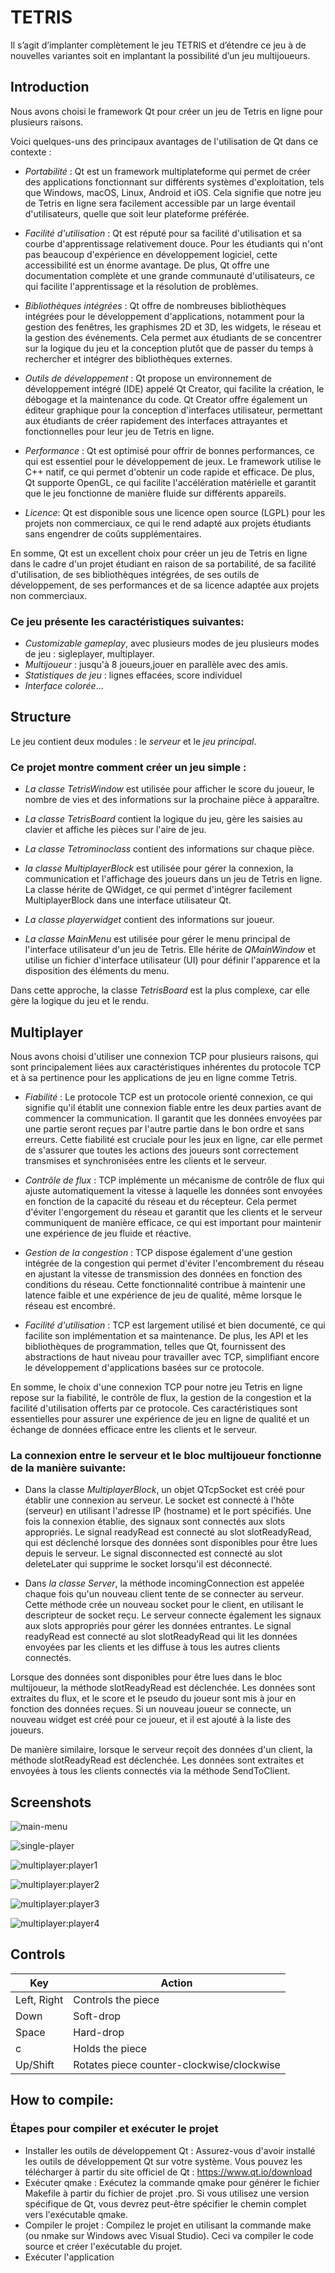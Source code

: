 # TETRIS

Il s’agit d’implanter complètement le jeu TETRIS et d’étendre ce jeu à de nouvelles variantes soit en implantant la possibilité d’un jeu multijoueurs.

## Introduction

Nous avons choisi le framework Qt pour créer un jeu de Tetris en ligne pour plusieurs raisons. 

Voici quelques-uns des principaux avantages de l'utilisation de Qt dans ce contexte :

* _Portabilité_ : Qt est un framework multiplateforme qui permet de créer des applications fonctionnant sur différents systèmes d'exploitation, tels que Windows, macOS, Linux, Android et iOS. Cela signifie que notre jeu de Tetris en ligne sera facilement accessible par un large éventail d'utilisateurs, quelle que soit leur plateforme préférée.

* _Facilité d'utilisation_ : Qt est réputé pour sa facilité d'utilisation et sa courbe d'apprentissage relativement douce. Pour les étudiants qui n'ont pas beaucoup d'expérience en développement logiciel, cette accessibilité est un énorme avantage. De plus, Qt offre une documentation complète et une grande communauté d'utilisateurs, ce qui facilite l'apprentissage et la résolution de problèmes.

* _Bibliothèques intégrées_ : Qt offre de nombreuses bibliothèques intégrées pour le développement d'applications, notamment pour la gestion des fenêtres, les graphismes 2D et 3D, les widgets, le réseau et la gestion des événements. Cela permet aux étudiants de se concentrer sur la logique du jeu et la conception plutôt que de passer du temps à rechercher et intégrer des bibliothèques externes.

* _Outils de développement_ : Qt propose un environnement de développement intégré (IDE) appelé Qt Creator, qui facilite la création, le débogage et la maintenance du code. Qt Creator offre également un éditeur graphique pour la conception d'interfaces utilisateur, permettant aux étudiants de créer rapidement des interfaces attrayantes et fonctionnelles pour leur jeu de Tetris en ligne.

* _Performance_ : Qt est optimisé pour offrir de bonnes performances, ce qui est essentiel pour le développement de jeux. Le framework utilise le C++ natif, ce qui permet d'obtenir un code rapide et efficace. De plus, Qt supporte OpenGL, ce qui facilite l'accélération matérielle et garantit que le jeu fonctionne de manière fluide sur différents appareils.

* _Licence_: Qt est disponible sous une licence open source (LGPL) pour les projets non commerciaux, ce qui le rend adapté aux projets étudiants sans engendrer de coûts supplémentaires.

En somme, Qt est un excellent choix pour créer un jeu de Tetris en ligne dans le cadre d'un projet étudiant en raison de sa portabilité, de sa facilité d'utilisation, de ses bibliothèques intégrées, de ses outils de développement, de ses performances et de sa licence adaptée aux projets non commerciaux.

### Ce jeu présente les caractéristiques suivantes:

* _Customizable gameplay_, avec plusieurs modes de jeu
  plusieurs modes de jeu : sigleplayer, multiplayer.
* _Multijoueur_ : jusqu'à 8 joueurs,jouer en parallèle avec des amis.
* _Statistiques de jeu_ : lignes effacées, score individuel
* _Interface colorée_...




## Structure

Le jeu contient deux modules : le _serveur_ et le _jeu principal_.


### Ce projet montre comment créer un jeu simple :

* _La classe TetrisWindow_ est utilisée pour afficher le score du joueur, le nombre de vies et des informations sur la prochaine pièce à apparaître.

* _La classe TetrisBoard_ contient la logique du jeu, gère les saisies au clavier et affiche les pièces sur l'aire de jeu.

* _La classe Tetrominoclass_ contient des informations sur chaque pièce.

* _la classe MultiplayerBlock_ est utilisée pour gérer la connexion, la communication et l'affichage des joueurs dans un jeu de Tetris en ligne. La classe hérite de QWidget, ce qui permet d'intégrer facilement MultiplayerBlock dans une interface utilisateur Qt.

* _La classe playerwidget_ contient des informations sur joueur.

* _La classe MainMenu_ est utilisée pour gérer le menu principal de l'interface utilisateur d'un jeu de Tetris. Elle hérite de _QMainWindow_ et utilise un fichier d'interface utilisateur (UI) pour définir l'apparence et la disposition des éléments du menu.


Dans cette approche, la classe _TetrisBoard_ est la plus complexe, car elle gère la logique du jeu et le rendu. 

## Multiplayer
Nous avons choisi d'utiliser une connexion TCP pour plusieurs raisons, qui sont principalement liées aux caractéristiques inhérentes du protocole TCP et à sa pertinence pour les applications de jeu en ligne comme Tetris.

* _Fiabilité_ : Le protocole TCP est un protocole orienté connexion, ce qui signifie qu'il établit une connexion fiable entre les deux parties avant de commencer la communication. Il garantit que les données envoyées par une partie seront reçues par l'autre partie dans le bon ordre et sans erreurs. Cette fiabilité est cruciale pour les jeux en ligne, car elle permet de s'assurer que toutes les actions des joueurs sont correctement transmises et synchronisées entre les clients et le serveur.

* _Contrôle de flux_ : TCP implémente un mécanisme de contrôle de flux qui ajuste automatiquement la vitesse à laquelle les données sont envoyées en fonction de la capacité du réseau et du récepteur. Cela permet d'éviter l'engorgement du réseau et garantit que les clients et le serveur communiquent de manière efficace, ce qui est important pour maintenir une expérience de jeu fluide et réactive.

* _Gestion de la congestion_ : TCP dispose également d'une gestion intégrée de la congestion qui permet d'éviter l'encombrement du réseau en ajustant la vitesse de transmission des données en fonction des conditions du réseau. Cette fonctionnalité contribue à maintenir une latence faible et une expérience de jeu de qualité, même lorsque le réseau est encombré.

* _Facilité d'utilisation_ : TCP est largement utilisé et bien documenté, ce qui facilite son implémentation et sa maintenance. De plus, les API et les bibliothèques de programmation, telles que Qt, fournissent des abstractions de haut niveau pour travailler avec TCP, simplifiant encore le développement d'applications basées sur ce protocole.

En somme, le choix d'une connexion TCP pour notre jeu Tetris en ligne repose sur la fiabilité, le contrôle de flux, la gestion de la congestion et la facilité d'utilisation offerts par ce protocole. Ces caractéristiques sont essentielles pour assurer une expérience de jeu en ligne de qualité et un échange de données efficace entre les clients et le serveur.

### La connexion entre le serveur et le bloc multijoueur fonctionne de la manière suivante:

* Dans la classe _MultiplayerBlock_, un objet QTcpSocket est créé pour établir une connexion au serveur. Le socket est connecté à l'hôte (serveur) en utilisant l'adresse IP (hostname) et le port spécifiés. Une fois la connexion établie, des signaux sont connectés aux slots appropriés. Le signal readyRead est connecté au slot slotReadyRead, qui est déclenché lorsque des données sont disponibles pour être lues depuis le serveur. Le signal disconnected est connecté au slot deleteLater qui supprime le socket lorsqu'il est déconnecté.

* Dans _la classe Server_, la méthode incomingConnection est appelée chaque fois qu'un nouveau client tente de se connecter au serveur. Cette méthode crée un nouveau socket pour le client, en utilisant le descripteur de socket reçu. Le serveur connecte également les signaux aux slots appropriés pour gérer les données entrantes. Le signal readyRead est connecté au slot slotReadyRead qui lit les données envoyées par les clients et les diffuse à tous les autres clients connectés.

Lorsque des données sont disponibles pour être lues dans le bloc multijoueur, la méthode slotReadyRead est déclenchée. Les données sont extraites du flux, et le score et le pseudo du joueur sont mis à jour en fonction des données reçues. Si un nouveau joueur se connecte, un nouveau widget est créé pour ce joueur, et il est ajouté à la liste des joueurs.

De manière similaire, lorsque le serveur reçoit des données d'un client, la méthode slotReadyRead est déclenchée. Les données sont extraites et envoyées à tous les clients connectés via la méthode SendToClient.


## Screenshots

![main-menu](/images/main_menu.jpg)


![single-player](/images/singleplayer.jpg)


![multiplayer:player1](/images/player1.jpg)

![multiplayer:player2](/images/player2.jpg)

![multiplayer:player3](/images/player3.jpg)

![multiplayer:player4](/images/player4.jpg)

## Controls

| Key         | Action                                    |
| ----------- | ----------------------------------------- |
| Left, Right | Controls the piece                        |
| Down        | Soft-drop                                 |
| Space       | Hard-drop                                 |
| c           | Holds the piece                           |
| Up/Shift    | Rotates piece counter-clockwise/clockwise |

## How to compile:
### Étapes pour compiler et exécuter le projet
* Installer les outils de développement Qt : Assurez-vous d'avoir installé les outils de développement Qt sur votre système. Vous pouvez les télécharger à partir du site officiel de Qt : https://www.qt.io/download
* Exécuter qmake : Exécutez la commande qmake pour générer le fichier Makefile à partir du fichier de projet .pro. Si vous utilisez une version spécifique de Qt, vous devrez peut-être spécifier le chemin complet vers l'exécutable qmake.
* Compiler le projet : Compilez le projet en utilisant la commande make (ou nmake sur Windows avec Visual Studio). Ceci va compiler le code source et créer l'exécutable du projet.
* Exécuter l'application 








